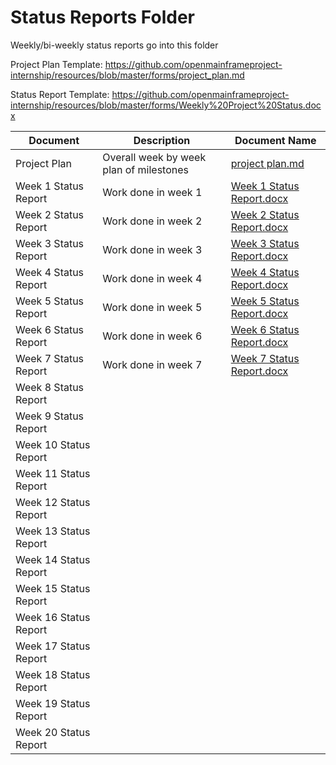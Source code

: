 # Status Reports Folder
Weekly/bi-weekly status reports go into this folder

Project Plan Template: https://github.com/openmainframeproject-internship/resources/blob/master/forms/project_plan.md

Status Report Template: https://github.com/openmainframeproject-internship/resources/blob/master/forms/Weekly%20Project%20Status.docx

| Document | Description | Document Name |
|---|---|---|
| Project Plan | Overall week by week plan of milestones | [project plan.md](https://github.com/muhammad-md/Zowe-explorer-extension-templates/blob/master/Status%20Reports/project%20plan.md) |
| Week 1 Status Report | Work done in week 1 | [Week 1 Status Report.docx](https://github.com/muhammad-md/Zowe-explorer-extension-templates/blob/master/Status%20Reports/Week%201%20Status%20Report.docx) | 
| Week 2 Status Report | Work done in week 2 |[Week 2 Status Report.docx](https://github.com/muhammad-md/Zowe-explorer-extension-templates/blob/master/Status%20Reports/Week%202%20Status%20Report.docx) |
| Week 3 Status Report | Work done in week 3 |[Week 3 Status Report.docx](https://github.com/muhammad-md/Zowe-explorer-extension-templates/blob/master/Status%20Reports/Week%203%20Status%20Report.docx) |
| Week 4 Status Report | Work done in week 4 |[Week 4 Status Report.docx](https://github.com/muhammad-md/Zowe-explorer-extension-templates/blob/master/Status%20Reports/Week%204%20Status%20Report.docx) |
| Week 5 Status Report | Work done in week 5 |[Week 5 Status Report.docx](https://github.com/muhammad-md/Zowe-explorer-extension-templates/blob/master/Status%20Reports/Week%205%20Status%20Report.docx) |
| Week 6 Status Report | Work done in week 6 |[Week 6 Status Report.docx](https://github.com/muhammad-md/Zowe-explorer-extension-templates/blob/master/Status%20Reports/Week%206%20Status%20Report.docx) |
| Week 7 Status Report | Work done in week 7 |[Week 7 Status Report.docx](https://github.com/muhammad-md/Zowe-explorer-extension-templates/blob/master/Status%20Reports/Week%207%20Status%20Report.docx) |
| Week 8 Status Report | | |
| Week 9 Status Report | | |
| Week 10 Status Report | | |
| Week 11 Status Report | | |
| Week 12 Status Report | | |
| Week 13 Status Report | | |
| Week 14 Status Report | | |
| Week 15 Status Report | | |
| Week 16 Status Report | | |
| Week 17 Status Report | | |
| Week 18 Status Report | | |
| Week 19 Status Report | | |
| Week 20 Status Report | | |
